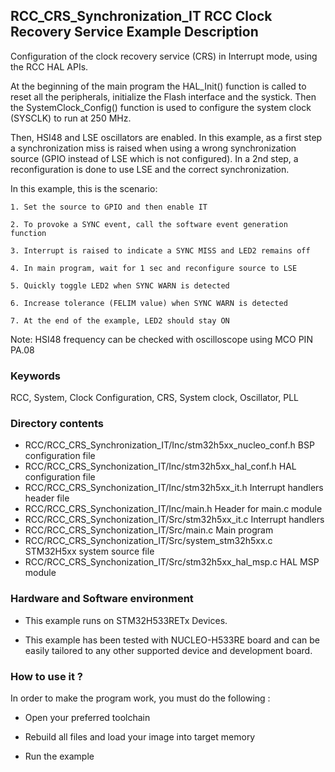 ## <b>RCC_CRS_Synchronization_IT RCC Clock Recovery Service  Example Description</b>

Configuration of the clock recovery service (CRS) in Interrupt mode, using the RCC HAL APIs.


At the beginning of the main program the HAL_Init() function is called to reset
all the peripherals, initialize the Flash interface and the systick.
Then the SystemClock_Config() function is used to configure the system
clock (SYSCLK) to run at 250 MHz.

Then, HSI48 and LSE oscillators are enabled.
In this example, as a first step a synchronization miss is raised when using a wrong synchronization
source (GPIO instead of LSE which is not configured). In a 2nd step, a reconfiguration is done to
use LSE and the correct synchronization.

In this example, this is the scenario:

    1. Set the source to GPIO and then enable IT

    2. To provoke a SYNC event, call the software event generation function

    3. Interrupt is raised to indicate a SYNC MISS and LED2 remains off

    4. In main program, wait for 1 sec and reconfigure source to LSE

    5. Quickly toggle LED2 when SYNC WARN is detected

    6. Increase tolerance (FELIM value) when SYNC WARN is detected

    7. At the end of the example, LED2 should stay ON

Note: HSI48 frequency can be checked with oscilloscope using MCO PIN PA.08

### <b>Keywords</b>

RCC, System, Clock Configuration, CRS, System clock, Oscillator, PLL

### <b>Directory contents</b>

  - RCC/RCC_CRS_Synchronization_IT/Inc/stm32h5xx_nucleo_conf.h        BSP configuration file
  - RCC/RCC_CRS_Synchonization_IT/Inc/stm32h5xx_hal_conf.h    HAL configuration file
  - RCC/RCC_CRS_Synchonization_IT/Inc/stm32h5xx_it.h          Interrupt handlers header file
  - RCC/RCC_CRS_Synchonization_IT/Inc/main.h                        Header for main.c module
  - RCC/RCC_CRS_Synchonization_IT/Src/stm32h5xx_it.c          Interrupt handlers
  - RCC/RCC_CRS_Synchonization_IT/Src/main.c                        Main program
  - RCC/RCC_CRS_Synchonization_IT/Src/system_stm32h5xx.c      STM32H5xx system source file
  - RCC/RCC_CRS_Synchonization_IT/Src/stm32h5xx_hal_msp.c     HAL MSP module

### <b>Hardware and Software environment</b>

  - This example runs on STM32H533RETx Devices.

  - This example has been tested with NUCLEO-H533RE board and can be
    easily tailored to any other supported device and development board.


### <b>How to use it ?</b>

In order to make the program work, you must do the following :

 - Open your preferred toolchain

 - Rebuild all files and load your image into target memory

 - Run the example